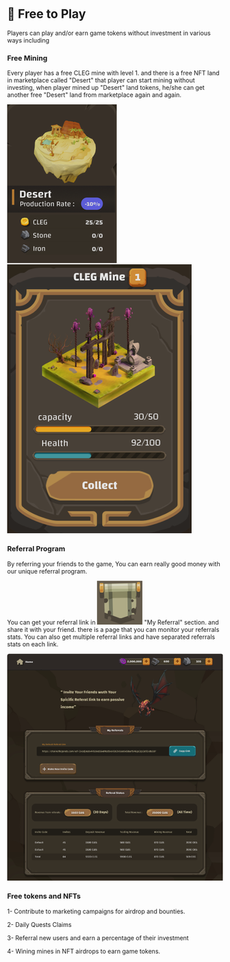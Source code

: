 # 🤑 Free to Play

Players can play and/or earn game tokens without investment in various ways including

### Free Mining

Every player has a free CLEG mine with level 1. and there is a free NFT land in marketplace called "Desert" that player can start mining without investing, when player mined up "Desert" land tokens, he/she can get another free "Desert" land from marketplace again and again.

<img src="../.gitbook/assets/image (5).png" alt="" data-size="original"> ![](<../.gitbook/assets/image (2).png>)

### Referral Program

By referring your friends to the game, You can earn really good money with our unique referral program.

You can get your referral link in <img src="../.gitbook/assets/image (4).png" alt="" data-size="line"> "My Referral" section. and share it with your friend. there is a page that you can monitor your referrals stats. You can also get multiple referral links and have separated referrals stats on each link.&#x20;

![My Referrals Page](<../.gitbook/assets/image (3).png>)



### Free tokens and NFTs

1- Contribute to marketing campaigns for airdrop and bounties.

2- Daily Quests Claims

3- Referral new users and earn a percentage of their investment

4- Wining mines in NFT airdrops to earn game tokens.
